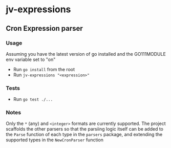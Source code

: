 # jv-expressions

## Cron Expression parser

### Usage

Assuming you have the latest version of go installed and the GO111MODULE env variable set to "on"

- Run `go install` from the root
- Run `jv-expressions "<expression>"`

### Tests

- Run `go test ./...`

### Notes

Only the `*` (any) and `<integer>` formats are currently supported. The project scaffolds the other parsers so that the parsiing logic itself can be added to the `Parse` function of each type in the `parsers` package, and extending the supported types in the `NewCronParser` function

